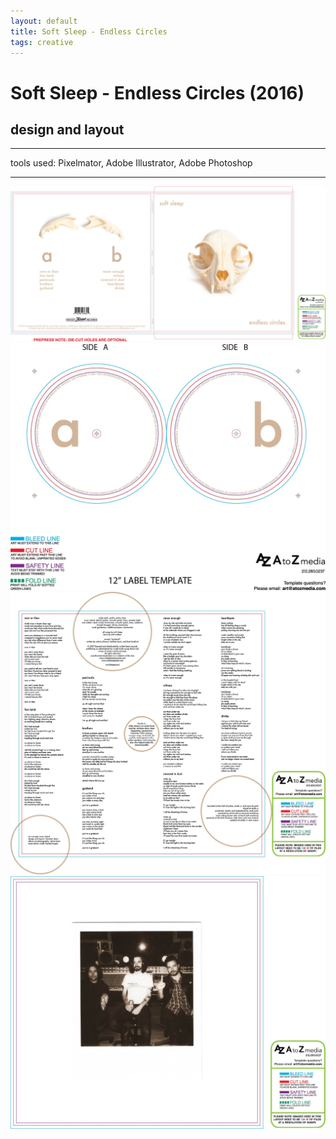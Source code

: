 ```yaml
---
layout: default
title: Soft Sleep - Endless Circles
tags: creative
---
```


# Soft Sleep - Endless Circles (2016) 
## design and layout
****
tools used: Pixelmator, Adobe Illustrator, Adobe Photoshop 

****

<img src="/assets/images/myprojects/creative/20161023/jacket_softsleep_endlesscircles.jpg" alt="jacket" class="yc-img">
<img src="/assets/images/myprojects/creative/20161023/labels_softsleep_endlesscircles.jpg" alt="label" class="yc-img">
<img src="/assets/images/myprojects/creative/20161023/insertside1_softsleep_endlesscircles.jpg" alt="insert side1" class="yc-img">
<img src="/assets/images/myprojects/creative/20161023/insertside2_softsleep_endlesscircles.jpg" alt="insert side2" class="yc-img">
